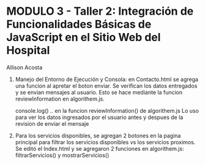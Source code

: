 # MODULO 3 - Taller 2: Integración de Funcionalidades Básicas de JavaScript en el Sitio Web del Hospital

Allison Acosta

1. Manejo del Entorno de Ejecución y Consola:
   en Contacto.html se agrega una funcion al apretar el boton enviar.
   Se verifican los datos entregados y se envian mensajes al usuario.
   Esto se hace mediante la funcion reviewInformation en algorithem.js.

   console.log() .. en la funcion reviewInformation() de algorithem.js Lo uso para ver los datos ingresados por el usuario antes y despues de la revision de enviar el mensaje

2. Para los servicios disponibles, se agregan 2 botones en la pagina principal para filtrar los servicios disponibles vs los servicios proximos.
   Se editó el Index.html y se agregaron 2 funciones en algorithem.js: filtrarServicios() y mostrarServicios()
